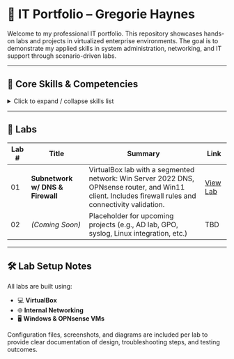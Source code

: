 # 🧠 IT Portfolio – Gregorie Haynes

Welcome to my professional IT portfolio. This repository showcases hands-on labs and projects in virtualized enterprise environments. The goal is to demonstrate my applied skills in system administration, networking, and IT support through scenario-driven labs.

---

## 💼 Core Skills & Competencies

<details>
  <summary>Click to expand / collapse skills list</summary>

- Network Segmentation & Subnetting
- Windows Server Administration
- DNS, LDAP Services
- VirtualBox Virtual Networking
- Firewall Rule Configuration (e.g., OPNsense)
- Windows 11 Client Configuration
- Active Directory Fundamentals
- User Access Management
- Troubleshooting & Diagnostics
- IT Documentation & Process Clarity

</details>

---

## 🧪 Labs

| Lab # | Title | Summary | Link |
|------|-------|---------|------|
| 01 | **Subnetwork w/ DNS & Firewall** | VirtualBox lab with a segmented network: Win Server 2022 DNS, OPNsense router, and Win11 client. Includes firewall rules and connectivity validation. | [View Lab](/README/Project01.md) |
| 02 | *(Coming Soon)* | Placeholder for upcoming projects (e.g., AD lab, GPO, syslog, Linux integration, etc.) | TBD |

---

## 🛠️ Lab Setup Notes

All labs are built using:

- 💻 **VirtualBox**
- 🌐 **Internal Networking**
- 🖥️ **Windows & OPNsense VMs**

Configuration files, screenshots, and diagrams are included per lab to provide clear documentation of design, troubleshooting steps, and testing outcomes.
